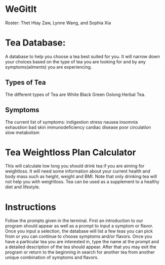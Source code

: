 # WeGitIt
Roster: Thet Htay Zaw, Lynne Wang, and Sophia Xia 

# Tea Database:
A database to help you choose a tea best suited for you.
It will narrow down your choices based on the type of tea you are looking for
and by any symptoms(ailments) you are experiencing.

## Types of Tea
The different types of Tea are
White
Black
Green
Oolong
Herbal Tea.

## Symptoms
The current list of symptoms:
indigestion
stress
nausea
insomnia
exhaustion
bad skin
immunodeficiency
cardiac disease
poor circulation
slow metabolism

# Tea Weightloss Plan Calculator
This will calculate low long you should drink tea if you are aiming for weightloss.
It will need some information about your current health and body mass such as height, weight and BMI.
Note that only drinking tea will not help you with weightloss. Tea can be used as a supplement to a healthy diet and lifestyle.

# Instructions
Follow the prompts given in the terminal.
First an introduction to our program should appear as well as a prompt to input a symptom or flavor. Once you input a selection, the database will list a few teas you can pick from or you can continue to choose symptoms and/or flavors. Once you have a particular tea you are interested in, type the name at the prompt and a detailed description of the tea should appear. After that you may exit the program or return to the beginning in search for another tea from another unique combination of symptoms and flavors.

